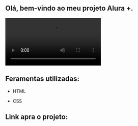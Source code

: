 ## Olá, bem-vindo ao meu projeto Alura +.


![video](vid/readme.mp4)


## Feramentas utilizadas:


* HTML

* CSS

## Link apra o projeto: